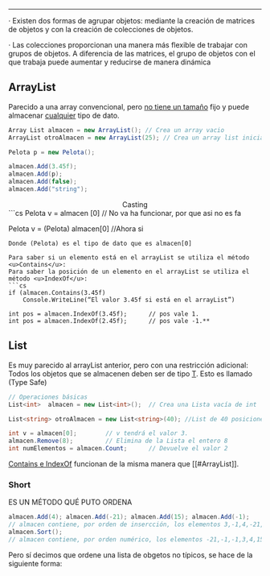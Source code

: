 -----
· Existen dos formas de agrupar objetos: mediante la creación de matrices de objetos y con la creación de colecciones de objetos.

· Las colecciones proporcionan una manera más flexible de trabajar con grupos de objetos. A diferencia de las matrices, el grupo de objetos con el que trabaja puede aumentar y reducirse de manera dinámica

## ArrayList

Parecido a una array convencional, pero <u>no tiene un tamaño</u> fijo y puede almacenar <u>cualquier</u> tipo de dato.

```cs
Array List almacen = new ArrayList(); // Crea un array vacio
ArrayList otroAlmacen = new ArrayList(25); // Crea un array list inicialemnte de x posiciones

Pelota p = new Pelota();

almacen.Add(3.45f);
almacen.Add(p);
almacen.Add(false);
almacen.Add("string");
```

<center>Casting</center>
```cs
Pelota v = almacen [0] // No va ha funcionar, por que asi no es fa

Pelota v = (Pelota) almacen[0] //Ahora si
```
Donde (Pelota) es el tipo de dato que es almacen[0]

Para saber si un elemento está en el arrayList se utiliza el método <u>Contains</u>:
Para saber la posición de un elemento en el arrayList se utiliza el método <u>IndexOf</u>:
```cs
if (almacen.Contains(3.45f) 
    Console.WriteLine(“El valor 3.45f si está en el arrayList”)

int pos = almacen.IndexOf(3.45f);      // pos vale 1.
int pos = almacen.IndexOf(2.45f);      // pos vale -1.**
```

## List 
Es muy parecido al arrayList anterior, pero con una restricción adicional:
Todos los objetos que se almacenen deben ser de tipo <u>T</u>. Esto es llamado (Type Safe) 
```cs 
// Operaciones básicas
List<int>  almacen = new List<int>();  // Crea una Lista vacía de int

List<string> otroAlmacen = new List<string>(40); //List de 40 posiciones iniciales para strings

int v = almacen[0];        // v tendrá el valor 3.
almacen.Remove(8);         // Elimina de la Lista el entero 8
int numElementos = almacen.Count;      // Devuelve el valor 2
```
<u>Contains e IndexOf</u> funcionan de la misma manera que [[#ArrayList]].

### Short
ES UN MÉTODO QUÉ PUTO ORDENA
```cs
almacen.Add(4); almacen.Add(-21); almacen.Add(15); almacen.Add(-1);
// almacen contiene, por orden de insercción, los elementos 3,-1,4,-21,15,-1
almacen.Sort();
// almacen contiene, por orden numérico, los elementos -21,-1,-1,3,4,15
```

Pero sí decimos que ordene una lista de obgetos no típicos, se hace de la siguiente forma: